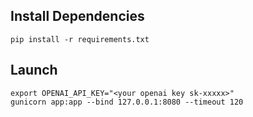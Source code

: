 ## Install Dependencies

```
pip install -r requirements.txt
```

## Launch

```
export OPENAI_API_KEY="<your openai key sk-xxxxx>"
gunicorn app:app --bind 127.0.0.1:8080 --timeout 120
```
